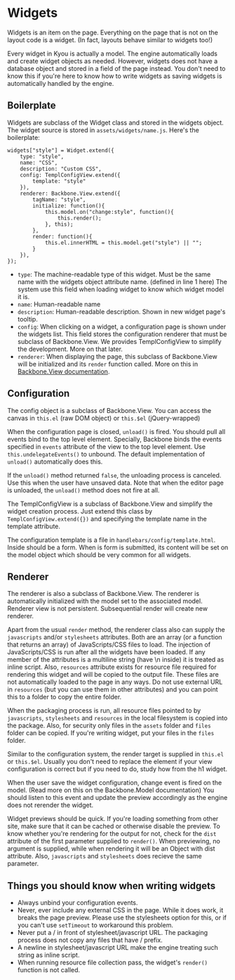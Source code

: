 # Widgets

Widgets is an item on the page. Everything on the page that is not on the layout code is a widget. (In fact, layouts behave similar to widgets too!)

Every widget in Kyou is actually a model. The engine automatically loads and create widget objects as needed. However, widgets does not have a database object and stored in a field of the page instead. You don't need to know this if you're here to know how to write widgets as saving widgets is automatically handled by the engine.

## Boilerplate

Widgets are subclass of the Widget class and stored in the widgets object. The widget source is stored in `assets/widgets/name.js`. Here's the boilerplate:

	widgets["style"] = Widget.extend({
		type: "style",
		name: "CSS",
		description: "Custom CSS",
		config: TemplConfigView.extend({
			template: "style"
		}),
		renderer: Backbone.View.extend({
			tagName: "style",
			initialize: function(){
				this.model.on("change:style", function(){
					this.render();
				}, this);
			},
			render: function(){
				this.el.innerHTML = this.model.get("style") || "";
			}
		}),
	});

- `type`: The machine-readable type of this widget. Must be the same name with the widgets object attribute name. (defined in line 1 here) The system use this field when loading widget to know which widget model it is.
- `name`: Human-readable name
- `description`: Human-readable description. Shown in new widget page's tooltip.
- `config`: When clicking on a widget, a configuration page is shown under the widgets list. This field stores the configuration renderer that must be subclass of Backbone.View. We provides TemplConfigView to simplify the development. More on that later.
- `renderer`: When displaying the page, this subclass of Backbone.View will be initialized and its `render` function called. More on this in [Backbone.View documentation](http://documentcloud.github.com/backbone/#View).

## Configuration

The config object is a subclass of Backbone.View. You can access the canvas in `this.el` (raw DOM object) or `this.$el` (jQuery-wrapped)

When the configuration page is closed, `unload()` is fired. You should pull all events bind to the top level element. Specially, Backbone binds the events specified in `events` attribute of the view to the top level element. Use `this.undelegateEvents()` to unbound. The default implementation of `unload()` automatically does this.

If the `unload()` method returned `false`, the unloading process is canceled. Use this when the user have unsaved data. Note that when the editor page is unloaded, the `unload()` method does not fire at all.

The TemplConfigView is a subclass of Backbone.View and simplify the widget creation process. Just extend this class by `TemplConfigView.extend({})` and specifying the template name in the template attribute.

The configuration template is a file in `handlebars/config/template.html`. Inside should be a form. When is form is submitted, its content will be set on the model object which should be very common for all widgets.

## Renderer

The renderer is also a subclass of Backbone.View. The renderer is automatically initialized with the model set to the associated model. Renderer view is not persistent. Subsequential render will create new renderer.

Apart from the usual `render` method, the renderer class also can supply the `javascripts` and/or `stylesheets` attributes. Both are an array (or a function that returns an array) of JavaScripts/CSS files to load. The injection of JavaScripts/CSS is run after all the widgets have been loaded. If any member of the attributes is a multiline string (have \n inside) it is treated as inline script. Also, `resources` attribute exists for resource file required for rendering this widget and will be copied to the output file. These files are not automatically loaded to the page in any ways. Do not use external URL in `resources` (but you can use them in other attributes) and you can point this to a folder to copy the entire folder.

When the packaging process is run, all resource files pointed to by `javascripts`, `stylesheets` and `resources` in the local filesystem is copied into the package. Also, for security only files in the `assets` folder and `files` folder can be copied. If you're writing widget, put your files in the `files` folder.

Similar to the configuration system, the render target is supplied in `this.el` or `this.$el`. Usually you don't need to replace the element if your view configuration is correct but if you need to do, study how from the h1 widget.

When the user save the widget configuration, change event is fired on the model. (Read more on this on the Backbone.Model documentation) You should listen to this event and update the preview accordingly as the engine does not rerender the widget.

Widget previews should be quick. If you're loading something from other site, make sure that it can be cached or otherwise disable the preview. To know whether you're rendering for the output for not, check for the `dist` attribute of the first parameter supplied to `render()`. When previewing, no argument is supplied, while when rendering it will be an Object with dist attribute. Also, `javascripts` and `stylesheets` does recieve the same parameter.

## Things you should know when writing widgets

- Always unbind your configuration events.
- Never, ever include any external CSS in the page. While it does work, it breaks the page preview. Please use the stylesheets option for this, or if you can't use `setTimeout` to workaround this problem.
- Never put a / in front of stylesheet/javascript URL. The packaging process does not copy any files that have / prefix.
- A newline in stylesheet/javascript URL make the engine treating such string as inline script.
- When running resource file collection pass, the widget's `render()` function is not called.